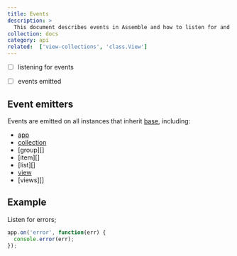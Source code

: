 ```yaml
---
title: Events
description: >
  This document describes events in Assemble and how to listen for and handle events.
collection: docs
category: api
related:  ['view-collections', 'class.View']
---
```


- [ ] listening for events
- [ ] events emitted


## Event emitters

Events are emitted on all instances that inherit [base][], including:

* [app][]
* [collection][]
* [group][]
* [item][]
* [list][]
* [view][]
* [views][]


## Example

Listen for errors;

```js
app.on('error', function(err) {
  console.error(err);
});
```


[app]: /api/app.md
[collection]: /api/collection.md
[view]: /api/view.md

[base]: https://github.com/node-base/base
